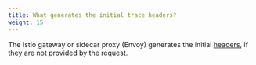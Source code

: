 ```yaml
---
title: What generates the initial trace headers?
weight: 15
---
```


The Istio gateway or sidecar proxy (Envoy) generates the initial [headers](https://www.envoyproxy.io/docs/envoy/latest/configuration/http/http_conn_man/headers#x-request-id), if they are not provided by the request.
